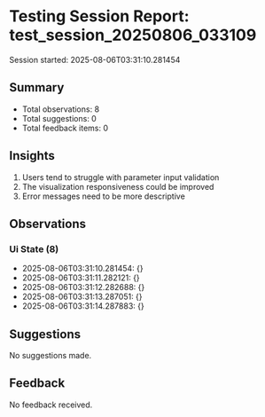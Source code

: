 # Testing Session Report: test_session_20250806_033109

Session started: 2025-08-06T03:31:10.281454

## Summary

- Total observations: 8
- Total suggestions: 0
- Total feedback items: 0

## Insights

1. Users tend to struggle with parameter input validation
2. The visualization responsiveness could be improved
3. Error messages need to be more descriptive

## Observations

### Ui State (8)

- 2025-08-06T03:31:10.281454: {}
- 2025-08-06T03:31:11.282121: {}
- 2025-08-06T03:31:12.282688: {}
- 2025-08-06T03:31:13.287051: {}
- 2025-08-06T03:31:14.287883: {}

## Suggestions

No suggestions made.

## Feedback

No feedback received.

